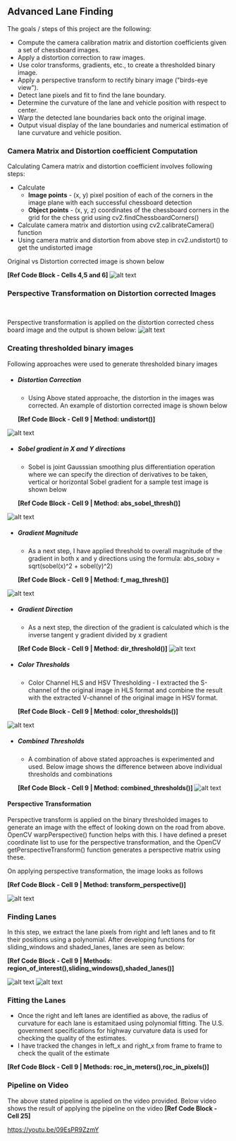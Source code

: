 <h2>Advanced Lane Finding</h2>

[//]: # (Image References)

[image1]: ./images/00_Dist_Correction.jpg
[image2]: ./images/01_Perspective_Transformed.jpg
[image3]: ./images/02_Distortion_Corrected.jpg
[image4]: ./images/03_Sobel_Gradient.jpg
[image5]: ./images/04_Grad_Mag.jpg
[image6]: ./images/05_Grad_Dir.jpg
[image7]: ./images/06_Color_Thres.jpg
[image8]: ./images/07_Multi_Thres.jpg
[image9]: ./images/08_Perspective_Trans.jpg
[image10]: ./images/09_SlidingWindow.jpg
[image11]: ./images/10_Shaded_Lanes.jpg



The goals / steps of this project are the following:
  * Compute the camera calibration matrix and distortion coefficients given a set of chessboard images.
  * Apply a distortion correction to raw images.
  * Use color transforms, gradients, etc., to create a thresholded binary image.
  * Apply a perspective transform to rectify binary image ("birds-eye view").
  * Detect lane pixels and fit to find the lane boundary.
  * Determine the curvature of the lane and vehicle position with respect to center.
  * Warp the detected lane boundaries back onto the original image.
  * Output visual display of the lane boundaries and numerical estimation of lane curvature and vehicle position.

<h3>Camera Matrix and Distortion coefficient Computation </h3>

Calculating Camera matrix and distortion coefficient involves following steps:
  * Calculate 
    * <b>Image points</b> - (x, y) pixel position of each of the corners in the image plane with each successful chessboard detection
    * <b>Object points</b> -  (x, y, z) coordinates of the chessboard corners in the grid for the chess grid using cv2.findChessboardCorners()
  * Calculate camera matrix and distortion using cv2.calibrateCamera() function
  * Using camera matrix and distortion from above step in cv2.undistort() to get the undistorted image
 
 Original vs Distortion corrected image is shown below
 
 <b> [Ref Code Block - Cells 4,5 and 6] </b>
 ![alt text][image1]
 
 <h3>Perspective Transformation on Distortion corrected Images</h3><br>
 
 Perspective transformation is applied on the distortion corrected chess board image and the output is shown below:
 ![alt text][image2]
 
 <h3>Creating thresholded binary images</h3>
 
 Following approaches were used to generate thresholded binary images
 * <h5>Distortion Correction</h5>
 
   * Using Above stated approache, the distortion in the images was corrected. An example of distortion corrected image is shown below
   
   <b> [Ref Code Block - Cell 9 | Method: undistort()] </b>
   
![alt text][image3]

* <h5>Sobel gradient in X and Y directions</h5>

  * Sobel is joint Gausssian smoothing plus differentiation operation where we can specify the direction of derivatives to be taken, vertical or horizontal
Sobel gradient for a sample test image is shown below

  <b> [Ref Code Block - Cell 9 | Method: abs_sobel_thresh()] </b>

 ![alt text][image4]
 
 * <h5>Gradient Magnitude</h5>
 
   * As a next step, I have applied threshold to overall magnitude of the gradient in both x and y directions using the formula:
       abs_sobxy = sqrt(sobel(x)^2 + sobel(y)^2)
       
   <b> [Ref Code Block - Cell 9 | Method: f_mag_thresh()] </b>
 
![alt text][image5]

 * <h5>Gradient Direction</h5>
 
   * As a next step, the direction of the gradient is calculated which is the inverse tangent y gradient divided by x gradient
   
   <b> [Ref Code Block - Cell 9 | Method: dir_threshold()] </b>
![alt text][image6]

 * <h5>Color Thresholds</h5>
 
   * Color Channel HLS and HSV Thresholding - I extracted the S-channel of the original image in HLS format and combine the result with the extracted V-channel of the original image in HSV format.
   
   <b> [Ref Code Block - Cell 9 | Method: color_thresholds()] </b>
   
![alt text][image7]

 * <h5>Combined Thresholds</h5>
 
   * A combination of above stated approaches is experimented and used. Below image shows the difference between above individual thresholds and combinations
   
   <b> [Ref Code Block - Cell 9 | Method: combined_thresholds()] </b>
![alt text][image8]

<h4>Perspective Transformation</h4>

Perspective transform is applied on the binary thresholded images to generate an image with the effect of looking down on the road from above. OpenCV warpPerspective() function helps with this. I have defined a preset coordinate list to use for the perspective transformation, and the OpenCV getPerspectiveTransform() function generates a perspective matrix using these.

On applying perspective transformation, the image looks as follows
  
  <b> [Ref Code Block - Cell 9 | Method: transform_perspective()] </b>
  
![alt text][image9]

<h3>Finding Lanes</h3>

In this step, we extract the lane pixels from right and left lanes and to fit their positions using a polynomial. After developing functions for sliding_windows and shaded_lanes, lanes are seen as below:

  <b> [Ref Code Block - Cell 9 | Methods: region_of_interest(),sliding_windows(),shaded_lanes()] </b>
  
![alt text][image10]
![alt text][image11]

<h3> Fitting the Lanes </h3>

 * Once the right and left lanes are identified as above, the radius of curvature for each lane is estamitaed using polynomial fitting. The U.S. government specifications for highway curvature data is used for checking the quality of the estimates. 
* I have tracked the changes in left_x and right_x from frame to frame to check the qualit of the estimate

<b> [Ref Code Block - Cell 9 | Methods: roc_in_meters(),roc_in_pixels()] </b>

<h3>Pipeline on Video</h3>

The above stated pipeline is applied on the video provided. Below video shows the result of applying the pipeline on the video
<b> [Ref Code Block - Cell 25] </b>

https://youtu.be/09EsPR9ZzmY

